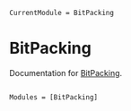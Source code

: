 ```@meta
CurrentModule = BitPacking
```

# BitPacking

Documentation for [BitPacking](https://github.com/MurrellGroup/BitPacking.jl).

```@index
```

```@autodocs
Modules = [BitPacking]
```
